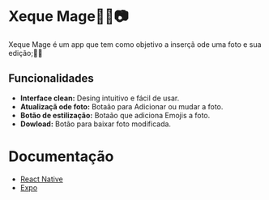 # Xeque Mage🎥📸📷

Xeque Mage é um app que tem como objetivo a inserçã ode uma foto e sua edição;📝📸

## Funcionalidades

- **Interface clean:** Desing intuitivo e fácil de usar.
- **Atualizaçã ode foto:** Botaão para Adicionar ou mudar a foto.
- **Botão de estilização:** Botaão que adiciona Emojis a foto.
- **Dowload:** Botão para baixar foto modificada.

# Documentação

- [React Native](https://reactnative.dev/docs/getting-started)
- [Expo](https://docs.expo.dev/router/introduction/)


